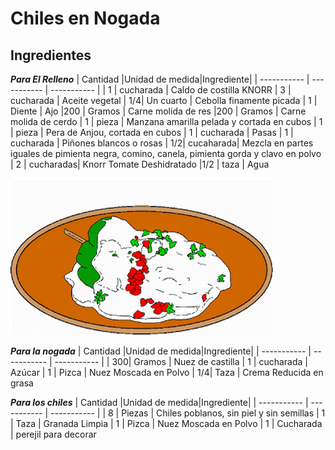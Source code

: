 # Chiles en Nogada
## Ingredientes

_**Para El Relleno**_
| Cantidad |Unidad de medida|Ingrediente|
| ----------- | ----------- | ----------- |
| 1  | cucharada | Caldo de costilla KNORR 
| 3  | cucharada | Aceite vegetal 
| 1/4| Un cuarto | Cebolla finamente picada
| 1  | Diente    | Ajo
|200 | Gramos    | Carne molida de res
|200 | Gramos    | Carne molida de cerdo
| 1  | pieza     | Manzana amarilla pelada y cortada en cubos
| 1  | pieza     | Pera de Anjou, cortada en cubos
| 1  | cucharada | Pasas 
| 1  | cucharada | Piñones blancos  o rosas 
| 1/2| cucaharada| Mezcla en partes iguales de pimienta negra, comino, canela, pimienta gorda y clavo en polvo
| 2  | cucharadas| Knorr Tomate Deshidratado
|1/2 | taza      | Agua 

![](DeadBlondEider-size_restricted.gif)

_**Para la nogada**_
| Cantidad |Unidad de medida|Ingrediente|
| ----------- | ----------- | ----------- |
| 300| Gramos    | Nuez de castilla
| 1  | cucharada | Azúcar 
| 1  | Pizca     | Nuez Moscada en Polvo
| 1/4| Taza      | Crema Reducida en grasa


_**Para los chiles**_
| Cantidad |Unidad de medida|Ingrediente|
| ----------- | ----------- | ----------- |
| 8  | Piezas    | Chiles poblanos, sin piel y sin semillas
| 1  | Taza      | Granada Limpia 
| 1  | Pizca     | Nuez Moscada en Polvo
| 1  | Cucharada | perejil para decorar

